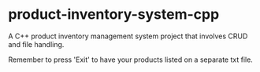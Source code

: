 # product-inventory-system-cpp
A C++ product inventory management system project that involves CRUD and file handling.

Remember to press 'Exit' to have your products listed on a separate txt file.
